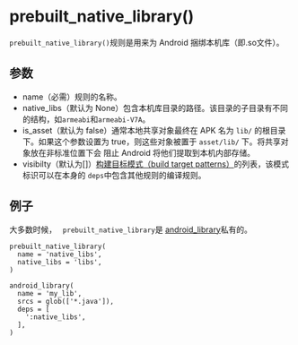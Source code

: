 # prebuilt_native_library()
<code>prebuilt_native_library()</code>规则是用来为 Android 捆绑本机库（即.so文件）。


## 参数

+ name（必需）规则的名称。
+ native_libs（默认为 None）包含本机库目录的路径。该目录的子目录有不同的结构，如<code>armeabi</code>和<code>armeabi-V7A</code>。
+ is_asset（默认为 false）通常本地共享对象最终在 APK 名为 <code>lib/</code> 的根目录下。如果这个参数设置为 true，则这些对象被置于 <code>asset/lib/</code> 下。将共享对象放在非标准位置下会 阻止 Android 将他们提取到本机内部存储。
+ visibilty（默认为[]）[构建目标模式（build target patterns）](https://buckbuild.com/concept/build_target_pattern.html)的列表，该模式标识可以在本身的 <code>deps</code>中包含其他规则的编译规则。

## 例子
大多数时候， <code> prebuilt_native_library</code>是 [android_library](https://buckbuild.com/rule/android_library.html)私有的。

```
prebuilt_native_library(
  name = 'native_libs',
  native_libs = 'libs',
)

android_library(
  name = 'my_lib',
  srcs = glob(['*.java']),
  deps = [
    ':native_libs',
  ],
)

```
